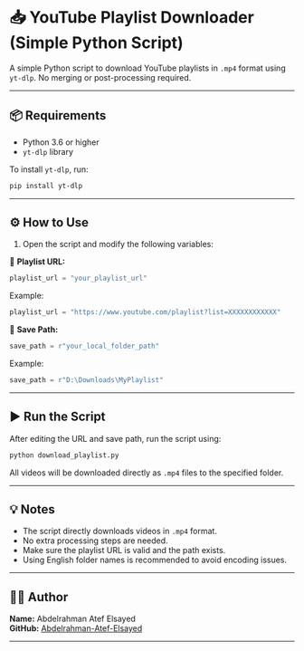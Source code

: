 
# 📥 YouTube Playlist Downloader (Simple Python Script)

A simple Python script to download YouTube playlists in `.mp4` format using `yt-dlp`. No merging or post-processing required.

---

## 📦 Requirements

- Python 3.6 or higher  
- `yt-dlp` library

To install `yt-dlp`, run:

```bash
pip install yt-dlp
```

---

## ⚙️ How to Use

1. Open the script and modify the following variables:

🔗 **Playlist URL:**

```python
playlist_url = "your_playlist_url"
```

Example:

```python
playlist_url = "https://www.youtube.com/playlist?list=XXXXXXXXXXXX"
```

📁 **Save Path:**

```python
save_path = r"your_local_folder_path"
```

Example:

```python
save_path = r"D:\Downloads\MyPlaylist"
```

---

## ▶️ Run the Script

After editing the URL and save path, run the script using:

```bash
python download_playlist.py
```

All videos will be downloaded directly as `.mp4` files to the specified folder.

---

## 💡 Notes

- The script directly downloads videos in `.mp4` format.
- No extra processing steps are needed.
- Make sure the playlist URL is valid and the path exists.
- Using English folder names is recommended to avoid encoding issues.

---

## 🧑‍💻 Author

**Name:** Abdelrahman Atef Elsayed  
**GitHub:** [Abdelrahman-Atef-Elsayed](https://github.com/Abdelrahman-Atef-Elsayed)

---
